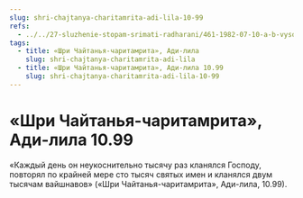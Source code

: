 ```yaml
---
slug: shri-chajtanya-charitamrita-adi-lila-10-99
refs:
  - ../../27-sluzhenie-stopam-srimati-radharani/461-1982-07-10-a-b-vysochajshee-dostizhenie-v-shkole-gaudiya-vajshnavov.md
tags:
  - title: «Шри Чайтанья-чаритамрита», Ади-лила
    slug: shri-chajtanya-charitamrita-adi-lila
  - title: «Шри Чайтанья-чаритамрита», Ади-лила 10.99
    slug: shri-chajtanya-charitamrita-adi-lila-10-99
---
```


# «Шри Чайтанья-чаритамрита», Ади-лила 10.99

«Каждый день он неукоснительно тысячу раз кланялся Господу, повторял по крайней мере сто тысяч святых имен и кланялся двум тысячам вайшнавов» («Шри Чайтанья-чаритамрита», Ади-лила, 10.99).

